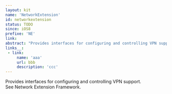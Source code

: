 ```yaml
---
layout: kit
name: 'NetworkExtension'
id: networkextension
status: TODO
since: iOS8
prefixe: 'NE'
link: 
abstract: "Provides interfaces for configuring and controlling VPN support. See Network Extension Framework."
links__:
 - link:
     name: 'aaa'
     url: bbb
     description: 'ccc'
---
```


Provides interfaces for configuring and controlling VPN support. See Network Extension Framework.
